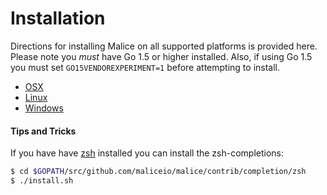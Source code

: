 # Installation

Directions for installing Malice on all supported platforms is provided here. Please note you *must* have Go 1.5 or higher installed. Also, if using Go 1.5 you must set `GO15VENDOREXPERIMENT=1` before attempting to install.

- [OSX](osx/install.md)
- [Linux](linux/install.md)
- [Windows](windows/install.md)

#### Tips and Tricks

If you have have [zsh](http://www.zsh.org/) installed you can install the zsh-completions:

```bash
$ cd $GOPATH/src/github.com/maliceio/malice/contrib/completion/zsh
$ ./install.sh
```